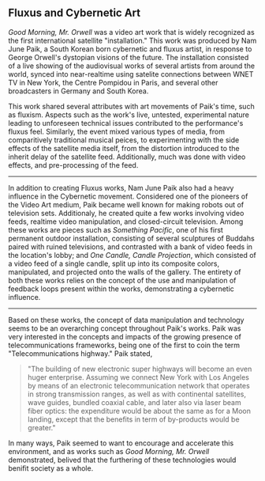 ## Fluxus and Cybernetic Art

*Good Morning, Mr. Orwell* was a video art work that is widely recognized as the first international
satellite "installation." This work was produced by Nam June Paik, a South Korean born cybernetic and
fluxus artist, in response to George Orwell's dystopian visions of the future. The installation
consisted of a live showing of the audiovisual works of several artists from around the world,
synced into near-realtime using satelite connections between WNET TV in New York, the Centre Pompidou
in Paris, and several other broadcasters in Germany and South Korea.

This work shared several attributes with art movements of Paik's time, such as fluxism. Aspects such
as the work's live, untested, experimental nature leading to unforeseen technical issues contributed
to the performance's fluxus feel. Similarly, the event mixed various types of media, from comparitively
traditional musical peices, to experimenting with the side effects of the satellite media itself,
from the distortion introduced to the inherit delay of the satellite feed. Additionally, much was
done with video effects, and pre-processing of the feed.

---

In addition to creating Fluxus works, Nam June Paik also had a heavy influence in the Cybernetic movement.
Considered one of the pioneers of the Video Art medium, Paik became well known for making robots out of
television sets. Additionaly, he created quite a few works involving video feeds, realtime video
manipulation, and closed-circuit television. Among these works are pieces such as *Something Pacific*,
one of his first permanent outdoor installation, consisting of several sculptures of Buddahs paired
with ruined televisions, and contrasted with a bank of video feeds in the location's lobby; and
*One Candle, Candle Projection*, which consisted of a video feed of a single candle, split up into
its composite colors, manipulated, and projected onto the walls of the gallery. The entirety of both
these works relies on the concept of the use and manipulation of feedback loops present within the
works, demonstrating a cybernetic influence.

---

Based on these works, the concept of data manipulation and technology seems to be an overarching concept
throughout Paik's works. Paik was very interested in the concepts and impacts of the growing presence
of telecommunications frameworks, being one of the first to coin the term "Telecommunications highway."
Paik stated,

> "The building of new electronic super highways will become an even huger enterprise. Assuming we connect
> New York with Los Angeles by means of an electronic telecommunication network that operates in strong
> transmission ranges, as well as with continental satellites, wave guides, bundled coaxial cable, and
> later also via laser beam fiber optics: the expenditure would be about the same as for a Moon landing,
> except that the benefits in term of by-products would be greater."

In many ways, Paik seemed to want to encourage and accelerate this environment, and as works such as
*Good Morning, Mr. Orwell* demonstrated, belived that the furthering of these technologies would benifit
society as a whole.
